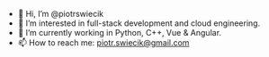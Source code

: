 - 👋 Hi, I’m @piotrswiecik
- 👀 I’m interested in full-stack development and cloud engineering.
- 🌱 I’m currently working in Python, C++, Vue & Angular.
- 📫 How to reach me: piotr.swiecik@gmail.com

<!---
piotrswiecik/piotrswiecik is a ✨ special ✨ repository because its `README.md` (this file) appears on your GitHub profile.
You can click the Preview link to take a look at your changes.
--->
